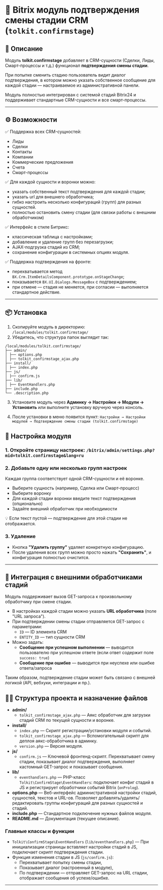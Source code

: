 # 🧩 Bitrix модуль подтверждения смены стадии CRM (`tolkit.confirmstage`)

## 📖 Описание

Модуль **tolkit.confirmstage** добавляет в CRM-сущности (Сделки, Лиды, Смарт-процессы и т.д.) функционал **подтверждения смены стадии**.

При попытке сменить стадию пользователь видит диалог подтверждения, в котором можно указать собственное сообщение для каждой стадии — настраиваемое из административной панели.

Модуль полностью интегрирован с системой стадий Bitrix24 и поддерживает стандартные CRM-сущности и все смарт-процессы.

---

## ⚙️ Возможности

✅ Поддержка всех CRM-сущностей:
- Лиды
- Сделки
- Контакты
- Компании
- Коммерческие предложения
- Счета
- Смарт-процессы

✅ Для каждой сущности и воронки можно:
- указать собственный текст подтверждения для каждой стадии;
- указать url для внешнего обработчика;
- гибко настроить несколько конфигураций (групп) для разных сущностей.
- полностью остановить смену стадии (для связки работы с внешним обработчиком)

✅ Интерфейс в стиле Битрикс:
- классическая таблица с настройками;
- добавление и удаление групп без перезагрузки;
- AJAX-подгрузка стадий из CRM;
- сохранение конфигурации в системных опциях модуля.

✅ Поддержка подтверждения на фронте:
- перехватывается метод `BX.Crm.ItemDetailsComponent.prototype.onStageChange`;
- показывается `BX.UI.Dialogs.MessageBox` с подтверждением;
- при отмене — стадия не меняется, при согласии — выполняется стандартное действие.

---

## 📦 Установка

1. Скопируйте модуль в директорию: `/local/modules/tolkit.confirmstage/`
2. Убедитесь, что структура папок выглядит так:
```text
/local/modules/tolkit.confirmstage/
├── admin/
│ ├── options.php
│ ├── tolkit_confirmstage_ajax.php
├── install/
│ ├── index.php
├── js/
│ ├── confirm.js
├── lib/
│ ├── EventHandlers.php
├── include.php
└── .description.php
```

3. Установите модуль через **Админку → Настройки → Модули → Установить**
или выполните установку вручную через консоль.

4. После установки в меню появится пункт:
`Настройки → Настройки модулей → Подтверждение смены стадии (tolkit.confirmstage)`

## 🧭 Настройка модуля

### 1. Откройте страницу настроек: `/bitrix/admin/settings.php?mid=tolkit.confirmstage&lang=ru`

### 2. Добавьте одну или несколько **групп настроек**
Каждая группа соответствует одной CRM-сущности и её воронке.

- Выберите сущность (например, Сделка или Смарт-процесс)
- Выберите воронку
- Для каждой стадии воронки введите текст подтверждения (опционально)
- Задайте внешний обработчик при необходимости

💡 Если текст пустой — подтверждение для этой стадии не отображается.

### 3. Удаление
- Кнопка **"Удалить группу"** удаляет конкретную конфигурацию.
- После удаления всех групп можно просто нажать **"Сохранить"**, и конфигурация полностью очистится.

---

## 🚦 Интеграция с внешними обработчиками стадий

Модуль поддерживает вызов GET-запроса к произвольному обработчику при смене стадии.

- В настройках каждой стадии можно указать **URL обработчика** (поле "URL запроса").
- При подтверждении смены стадии отправляется GET-запрос с параметрами:
  - `ID` — ID элемента CRM
  - `ENTITY_ID` — тип сущности CRM
- Можно задать:
  - **Сообщение при успешном выполнении** — выводится пользователю при успешном ответе (если ответ содержит поле `success: true`)
  - **Сообщение при ошибке** — выводится при неуспехе или ошибке ответа/запроса

Таким образом, подтверждение стадии может быть связано с внешней логикой (API, вебхуки, интеграции и пр.).


## 👨‍💻 Структура проекта и назначение файлов

- **admin/**
  - `tolkit_confirmstage_ajax.php` — Аякс обработчик для загрузки стадий CRM по текущей сущности и воронке.
- **install/**
  - `index.php` — Скрипт регистрации/установки модуля и событий.
  - `tolkit_confirmstage_ajax.php` — Вспомогательный скрипт для деплоя аякс-обработчика в админку.
  - `version.php` — Версия модуля.
- **js/**
  - `confirm.js` — Ключевой фронтенд-скрипт. Перехватывает смену стадии, показывает диалог подтверждения, выполняет кастомный GET-запрос и показывает сообщения.
- **lib/**
  - `eventhandlers.php` — PHP-класс `Tolkit\ConfirmStage\EventHandlers`: подключает конфиг стадий в JS и регистрирует обработчики событий Bitrix (`onProlog`).
- **options.php** — Веб-интерфейс административной настройки стадий, сущностей, текстов и URL-ов. Позволяет добавлять/удалять/редактировать группы конфигураций для разных сущностей и стадий.
- **include.php** — Стандартное подключение нужных файлов модуля.
- **README.md** — Документация (текущее описание).

### Главные классы и функции
- `Tolkit\ConfirmStage\EventHandlers` (`lib/eventhandlers.php`) — При инициализации страницы вставляет настройки стадий в JS, подключает скрипт подтверждения стадии.
- Функция изменения стадии в JS (`js/confirm.js`):
  - Перехватывает попытку смены стадии,
  - Показывает диалог (настроенный в модуле),
  - По подтверждении — отправляет GET-запрос на URL стадии, отображает сообщения об успехе/ошибке.

---
